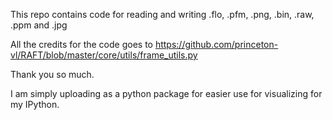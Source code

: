 This repo contains code for reading and writing .flo, .pfm, .png, .bin, .raw, .ppm and .jpg

All the credits for the code goes to https://github.com/princeton-vl/RAFT/blob/master/core/utils/frame_utils.py

Thank you so much.

I am simply uploading as a python package for easier use for visualizing for my IPython.
